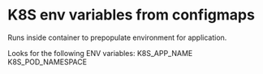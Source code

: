 # K8S env variables from configmaps

Runs inside container to prepopulate environment for application.

Looks for the following ENV variables:
K8S_APP_NAME
K8S_POD_NAMESPACE
